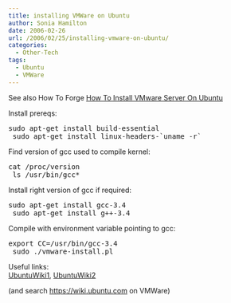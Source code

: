 ```yaml
---
title: installing VMWare on Ubuntu
author: Sonia Hamilton
date: 2006-02-26
url: /2006/02/25/installing-vmware-on-ubuntu/
categories:
  - Other-Tech
tags:
  - Ubuntu
  - VMWare
---
```

See also How To Forge [How To Install VMware Server On Ubuntu][1]

Install prereqs:

<pre>sudo apt-get install build-essential
 sudo apt-get install linux-headers-`uname -r`</pre>

Find version of gcc used to compile kernel:

<pre>cat /proc/version
 ls /usr/bin/gcc*</pre>

Install right version of gcc if required:

<pre>sudo apt-get install gcc-3.4
 sudo apt-get install g++-3.4</pre>

Compile with environment variable pointing to gcc:

<pre>export CC=/usr/bin/gcc-3.4
 sudo ./vmware-install.pl</pre>

Useful links:  
[UbuntuWiki1][2], [UbuntuWiki2][3]

(and search <https://wiki.ubuntu.com> on VMWare)

 [1]: http://www.howtoforge.com/ubuntu_vmware_server
 [2]: https://wiki.ubuntu.com/InstallingVMWare?highlight=%28vmware%29
 [3]: https://wiki.ubuntu.com/InstallingVMWare?action=show&redirect=VmWare+guide%3A+How+to+install+VMware+in+Breezy
